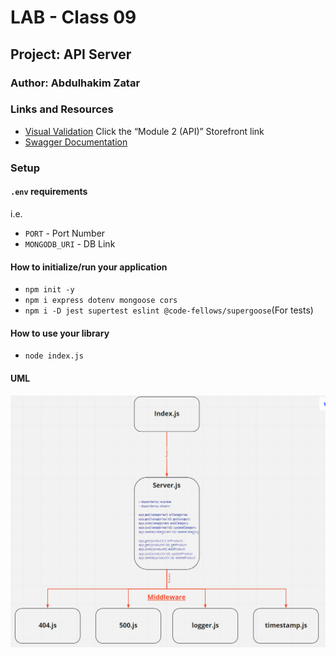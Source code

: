 # LAB - Class 09

## Project: API Server

### Author: Abdulhakim Zatar

### Links and Resources

- [Visual Validation](https://javascript-401.netlify.app/) Click the “Module 2 (API)” Storefront link
- [Swagger Documentation](https://app.swaggerhub.com/apis/AbdulhakimZatar/api-server/0.1)

### Setup

#### `.env` requirements

i.e.

- `PORT` - Port Number
- `MONGODB_URI` - DB Link

#### How to initialize/run your application

- `npm init -y`
- `npm i express dotenv mongoose cors`
- `npm i -D jest supertest eslint @code-fellows/supergoose`(For tests)

#### How to use your library

- `node index.js`

#### UML

![UML](./assets/UML.png)
